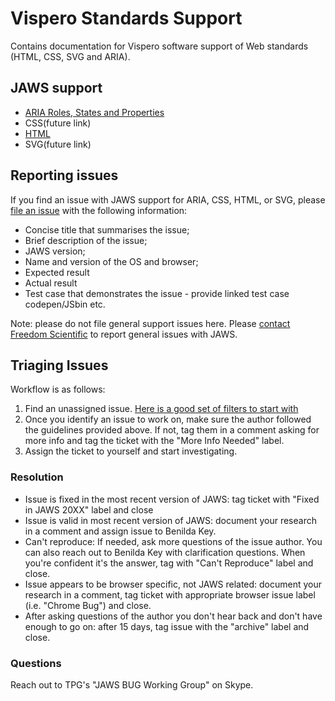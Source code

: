 # Vispero Standards Support
Contains documentation for Vispero software support of Web standards (HTML, CSS, SVG and ARIA).

## JAWS support
* [ARIA Roles, States and Properties](aria.html)
* CSS(future link)
* [HTML](html.html)
* SVG(future link)

## Reporting issues

If you find an issue with JAWS support for ARIA, CSS, HTML, or SVG, please [file an issue](https://github.com/FreedomScientific/VFO-standards-support/issues?q=is%3Aopen) with the following information:
* Concise title that summarises the issue;
* Brief description of the issue;
* JAWS version;
* Name and version of the OS and browser;
* Expected result
* Actual result
* Test case that demonstrates the issue - provide linked test case codepen/JSbin etc.

Note: please do not file general support issues here. Please [contact Freedom Scientific](https://www.freedomscientific.com/About/ContactUs) to report general issues with JAWS.

## Triaging Issues

Workflow is as follows:

1. Find an unassigned issue. [Here is a good set of filters to start with](https://github.com/FreedomScientific/VFO-standards-support/issues?q=is%3Aissue+is%3Aopen+sort%3Acreated-asc+-label%3Abug+-label%3Aarchive+no%3Aassignee+-label%3A%22Not+a+JAWS+bug%22+-label%3A%22Feature+Request%22+-label%3A%22JAWS+bug+filed%22)
2. Once you identify an issue to work on, make sure the author followed the guidelines provided above. If not, tag them in a comment asking for more info and tag the ticket with the "More Info Needed" label.
3. Assign the ticket to yourself and start investigating.

### Resolution

* Issue is fixed in the most recent version of JAWS: tag ticket with "Fixed in JAWS 20XX" label and close
* Issue is valid in most recent version of JAWS: document your research in a comment and assign issue to Benilda Key.
* Can't reproduce: If needed, ask more questions of the issue author. You can also reach out to Benilda Key with clarification questions. When you're confident it's the answer, tag with "Can't Reproduce" label and close.
* Issue appears to be browser specific, not JAWS related: document your research in a comment, tag ticket with appropriate browser issue label (i.e. "Chrome Bug") and close.
* After asking questions of the author you don't hear back and don't have enough to go on: after 15 days, tag issue with the "archive" label and close.

### Questions

Reach out to TPG's "JAWS BUG Working Group" on Skype.
